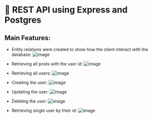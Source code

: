 # 🐘 REST API using Express and Postgres

## Main Features:

- Entity relations were created to show how the client interact with the database:
![image](https://github.com/MaxOleniuh/node-postgres/assets/120305133/44d4966d-0799-420f-b645-fe613b7f90e7)

- Retrieving all posts with the user id:
![image](https://github.com/MaxOleniuh/node-postgres/assets/120305133/8e676dd8-b4b9-4167-b901-996c527c0f71)

- Retrieving all users:
![image](https://github.com/MaxOleniuh/node-postgres/assets/120305133/120b33f9-7d58-4acf-9f37-c3d487e76927)

- Creating the user:
![image](https://github.com/MaxOleniuh/node-postgres/assets/120305133/7b93b4a1-fdce-4660-b6ac-d19b61e67bab)

- Updating the user:
![image](https://github.com/MaxOleniuh/node-postgres/assets/120305133/2fade1c6-c7b5-464f-9058-c4c1ce6956c2)

- Deleting the user:
![image](https://github.com/MaxOleniuh/node-postgres/assets/120305133/11cd3fc0-50b8-400f-9fc9-f5d6f52b0c0d)

- Retrieving single user by their id: 
![image](https://github.com/MaxOleniuh/node-postgres/assets/120305133/17a233aa-43bc-4dcc-a0b1-27515c6adbe7)
